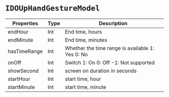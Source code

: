 # `IDOUpHandGestureModel`

| Properties | Type | Description |
| ----------- | ------- | ------------ |
| endHour | Int | End time, hours | 
 | endMinute | Int | End time, minutes | 
 | hasTimeRange | Int | Whether the time range is available 1: Yes 0: No | 
 | onOff | Int | Switch 1: On 0: Off -1: Not supported |
| showSecond | Int | screen on duration in seconds |
| startHour | Int | start time, hour | 
| startMinute | Int | start time, minute | 
